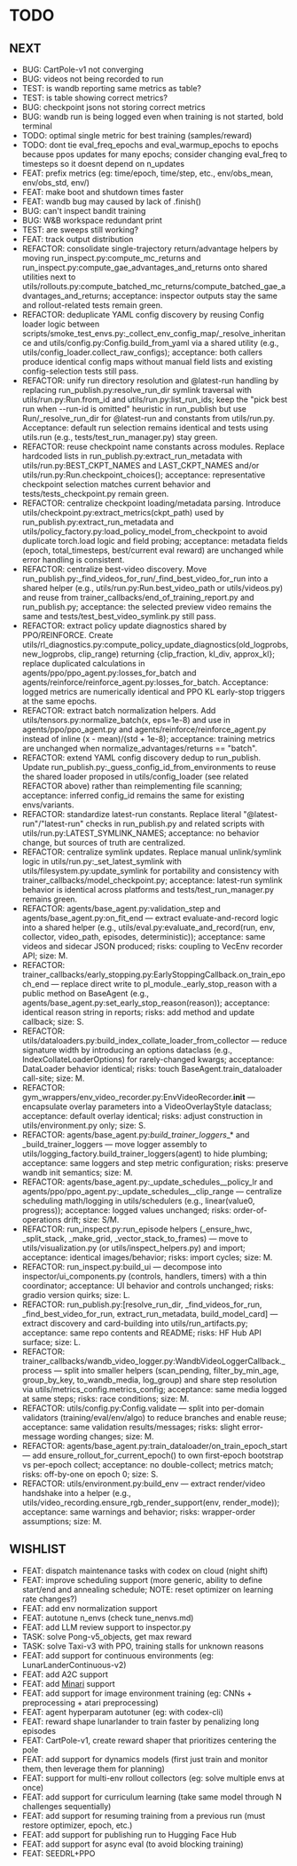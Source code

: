 # TODO

## NEXT

- BUG: CartPole-v1 not converging
- BUG: videos not being recorded to run
- TEST: is wandb reporting same metrics as table?
- TEST: is table showing correct metrics?
- BUG: checkpoint jsons not storing correct metrics
- BUG: wandb run is being logged even when training is not started, bold terminal
- TODO: optimal single metric for best training (samples/reward)
- TODO: dont tie eval_freq_epochs and eval_warmup_epochs to epochs because ppos updates for many epochs; consider changing eval_freq to timesteps so it doesnt depend on n_updates
- FEAT: prefix metrics (eg: time/epoch, time/step, etc., env/obs_mean, env/obs_std, env/)
- FEAT: make boot and shutdown times faster
- FEAT: wandb bug may caused by lack of .finish()
- BUG: can't inspect bandit training
- BUG: W&B workspace redundant print
- TEST: are sweeps still working?
- FEAT: track output distribution
- REFACTOR: consolidate single-trajectory return/advantage helpers by moving run_inspect.py:compute_mc_returns and run_inspect.py:compute_gae_advantages_and_returns onto shared utilities next to utils/rollouts.py:compute_batched_mc_returns/compute_batched_gae_advantages_and_returns; acceptance: inspector outputs stay the same and rollout-related tests remain green.
- REFACTOR: deduplicate YAML config discovery by reusing Config loader logic between scripts/smoke_test_envs.py:_collect_env_config_map/_resolve_inheritance and utils/config.py:Config.build_from_yaml via a shared utility (e.g., utils/config_loader.collect_raw_configs); acceptance: both callers produce identical config maps without manual field lists and existing config-selection tests still pass.
- REFACTOR: unify run directory resolution and @latest-run handling by replacing run_publish.py:resolve_run_dir symlink traversal with utils/run.py:Run.from_id and utils/run.py:list_run_ids; keep the "pick best run when --run-id is omitted" heuristic in run_publish but use Run/_resolve_run_dir for @latest-run and constants from utils/run.py. Acceptance: default run selection remains identical and tests using utils.run (e.g., tests/test_run_manager.py) stay green.
- REFACTOR: reuse checkpoint name constants across modules. Replace hardcoded lists in run_publish.py:extract_run_metadata with utils/run.py:BEST_CKPT_NAMES and LAST_CKPT_NAMES and/or utils/run.py:Run.checkpoint_choices(); acceptance: representative checkpoint selection matches current behavior and tests/tests_checkpoint.py remain green.
- REFACTOR: centralize checkpoint loading/metadata parsing. Introduce utils/checkpoint.py:extract_metrics(ckpt_path) used by run_publish.py:extract_run_metadata and utils/policy_factory.py:load_policy_model_from_checkpoint to avoid duplicate torch.load logic and field probing; acceptance: metadata fields (epoch, total_timesteps, best/current eval reward) are unchanged while error handling is consistent.
- REFACTOR: centralize best-video discovery. Move run_publish.py:_find_videos_for_run/_find_best_video_for_run into a shared helper (e.g., utils/run.py:Run.best_video_path or utils/videos.py) and reuse from trainer_callbacks/end_of_training_report.py and run_publish.py; acceptance: the selected preview video remains the same and tests/test_best_video_symlink.py still pass.
- REFACTOR: extract policy update diagnostics shared by PPO/REINFORCE. Create utils/rl_diagnostics.py:compute_policy_update_diagnostics(old_logprobs, new_logprobs, clip_range) returning {clip_fraction, kl_div, approx_kl}; replace duplicated calculations in agents/ppo/ppo_agent.py:losses_for_batch and agents/reinforce/reinforce_agent.py:losses_for_batch. Acceptance: logged metrics are numerically identical and PPO KL early-stop triggers at the same epochs.
- REFACTOR: extract batch normalization helpers. Add utils/tensors.py:normalize_batch(x, eps=1e-8) and use in agents/ppo/ppo_agent.py and agents/reinforce/reinforce_agent.py instead of inline (x - mean)/(std + 1e-8); acceptance: training metrics are unchanged when normalize_advantages/returns == "batch".
- REFACTOR: extend YAML config discovery dedup to run_publish. Update run_publish.py:_guess_config_id_from_environments to reuse the shared loader proposed in utils/config_loader (see related REFACTOR above) rather than reimplementing file scanning; acceptance: inferred config_id remains the same for existing envs/variants.
- REFACTOR: standardize latest-run constants. Replace literal "@latest-run"/"latest-run" checks in run_publish.py and related scripts with utils/run.py:LATEST_SYMLINK_NAMES; acceptance: no behavior change, but sources of truth are centralized.
- REFACTOR: centralize symlink updates. Replace manual unlink/symlink logic in utils/run.py:_set_latest_symlink with utils/filesystem.py:update_symlink for portability and consistency with trainer_callbacks/model_checkpoint.py; acceptance: latest-run symlink behavior is identical across platforms and tests/test_run_manager.py remains green.
- REFACTOR: agents/base_agent.py:validation_step and agents/base_agent.py:on_fit_end — extract evaluate-and-record logic into a shared helper (e.g., utils/eval.py:evaluate_and_record(run, env, collector, video_path, episodes, deterministic)); acceptance: same videos and sidecar JSON produced; risks: coupling to VecEnv recorder API; size: M.
- REFACTOR: trainer_callbacks/early_stopping.py:EarlyStoppingCallback.on_train_epoch_end — replace direct write to pl_module._early_stop_reason with a public method on BaseAgent (e.g., agents/base_agent.py:set_early_stop_reason(reason)); acceptance: identical reason string in reports; risks: add method and update callback; size: S.
- REFACTOR: utils/dataloaders.py:build_index_collate_loader_from_collector — reduce signature width by introducing an options dataclass (e.g., IndexCollateLoaderOptions) for rarely-changed kwargs; acceptance: DataLoader behavior identical; risks: touch BaseAgent.train_dataloader call-site; size: M.
- REFACTOR: gym_wrappers/env_video_recorder.py:EnvVideoRecorder.__init__ — encapsulate overlay parameters into a VideoOverlayStyle dataclass; acceptance: default overlay identical; risks: adjust construction in utils/environment.py only; size: S.
- REFACTOR: agents/base_agent.py:_build_trainer_loggers__* and _build_trainer_loggers — move logger assembly to utils/logging_factory.build_trainer_loggers(agent) to hide plumbing; acceptance: same loggers and step metric configuration; risks: preserve wandb init semantics; size: M.
- REFACTOR: agents/base_agent.py:_update_schedules__policy_lr and agents/ppo/ppo_agent.py:_update_schedules__clip_range — centralize scheduling math/logging in utils/schedulers (e.g., linear(value0, progress)); acceptance: logged values unchanged; risks: order-of-operations drift; size: S/M.
- REFACTOR: run_inspect.py:run_episode helpers (_ensure_hwc, _split_stack, _make_grid, _vector_stack_to_frames) — move to utils/visualization.py (or utils/inspect_helpers.py) and import; acceptance: identical images/behavior; risks: import cycles; size: M.
- REFACTOR: run_inspect.py:build_ui — decompose into inspector/ui_components.py (controls, handlers, timers) with a thin coordinator; acceptance: UI behavior and controls unchanged; risks: gradio version quirks; size: L.
- REFACTOR: run_publish.py:[resolve_run_dir, _find_videos_for_run, _find_best_video_for_run, extract_run_metadata, build_model_card] — extract discovery and card-building into utils/run_artifacts.py; acceptance: same repo contents and README; risks: HF Hub API surface; size: L.
- REFACTOR: trainer_callbacks/wandb_video_logger.py:WandbVideoLoggerCallback._process — split into smaller helpers (scan_pending, filter_by_min_age, group_by_key, to_wandb_media, log_group) and share step resolution via utils/metrics_config.metrics_config; acceptance: same media logged at same steps; risks: race conditions; size: M.
- REFACTOR: utils/config.py:Config.validate — split into per-domain validators (training/eval/env/algo) to reduce branches and enable reuse; acceptance: same validation results/messages; risks: slight error-message wording changes; size: M.
- REFACTOR: agents/base_agent.py:train_dataloader/on_train_epoch_start — add ensure_rollout_for_current_epoch() to own first-epoch bootstrap vs per-epoch collect; acceptance: no double-collect; metrics match; risks: off-by-one on epoch 0; size: S.
- REFACTOR: utils/environment.py:build_env — extract render/video handshake into a helper (e.g., utils/video_recording.ensure_rgb_render_support(env, render_mode)); acceptance: same warnings and behavior; risks: wrapper-order assumptions; size: M.

## WISHLIST

- FEAT: dispatch maintenance tasks with codex on cloud (night shift)
- FEAT: improve scheduling support (more generic, ability to define start/end and annealing schedule; NOTE: reset optimizer on learning rate changes?)
- FEAT: add env normalization support 
- FEAT: autotune n_envs (check tune_nenvs.md)
- FEAT: add LLM review support to inspector.py
- TASK: solve Pong-v5_objects, get max reward
- TASK: solve Taxi-v3 with PPO, training stalls for unknown reasons
- FEAT: add support for continuous environments (eg: LunarLanderContinuous-v2)
- FEAT: add A2C support
- FEAT: add [Minari](https://minari.farama.org/) support
- FEAT: add support for image environment training (eg: CNNs + preprocessing + atari preprocessing)
- FEAT: agent hyperparam autotuner (eg: with codex-cli)
- FEAT: reward shape lunarlander to train faster by penalizing long episodes
- FEAT: CartPole-v1, create reward shaper that prioritizes centering the pole
- FEAT: add support for dynamics models (first just train and monitor them, then leverage them for planning)
- FEAT: support for multi-env rollout collectors (eg: solve multiple envs at once)
- FEAT: add support for curriculum learning (take same model through N challenges sequentially)
- FEAT: add support for resuming training from a previous run (must restore optimizer, epoch, etc.)
- FEAT: add support for publishing run to Hugging Face Hub
- FEAT: add support for async eval (to avoid blocking training)
- FEAT: SEEDRL+PPO
